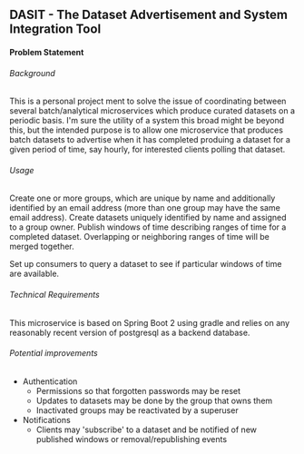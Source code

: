 ## DASIT - The Dataset Advertisement and System Integration Tool
#### Problem Statement
###### Background
This is a personal project ment to solve the issue of coordinating between several batch/analytical microservices which produce curated datasets on a periodic basis.  I'm sure the utility of a system this broad might be beyond this, but the intended purpose is to allow one microservice that produces batch datasets to advertise when it has completed produing a dataset for a given period of time, say hourly, for interested clients polling that dataset.

###### Usage
Create one or more groups, which are unique by name and additionally identified by an email address (more than one group may have the same email address).  Create datasets uniquely identified by name and assigned to a group owner.  Publish windows of time describing ranges of time for a completed dataset.  Overlapping or neighboring ranges of time will be merged together.

Set up consumers to query a dataset to see if particular windows of time are available.

###### Technical Requirements
This microservice is based on Spring Boot 2 using gradle and relies on any reasonably recent version of postgresql as a backend database.

###### Potential improvements
* Authentication
  * Permissions so that forgotten passwords may be reset
  * Updates to datasets may be done by the group that owns them
  * Inactivated groups may be reactivated by a superuser
* Notifications
  * Clients may 'subscribe' to a dataset and be notified of new published windows or removal/republishing events
